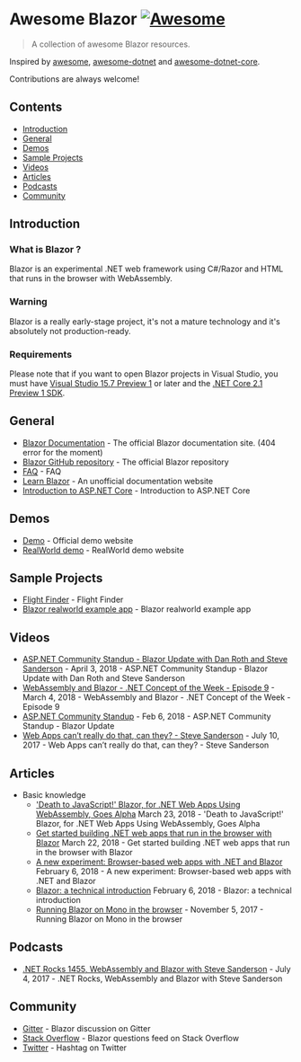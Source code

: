 # Awesome Blazor [![Awesome](https://cdn.rawgit.com/sindresorhus/awesome/d7305f38d29fed78fa85652e3a63e154dd8e8829/media/badge.svg)](https://github.com/sindresorhus/awesome)

> A collection of awesome Blazor resources.

Inspired by [awesome](https://github.com/sindresorhus/awesome), [awesome-dotnet](https://github.com/quozd/awesome-dotnet) and [awesome-dotnet-core](https://github.com/thangchung/awesome-dotnet-core).

Contributions are always welcome! 

## Contents
* [Introduction](#introduction)
* [General](#general)
* [Demos](#demos)
* [Sample Projects](#sample-projects)
* [Videos](#videos)
* [Articles](#articles)
* [Podcasts](#podcasts)
* [Community](#community)

## Introduction
### What is Blazor ?
Blazor is an experimental .NET web framework using C#/Razor and HTML that runs in the browser with WebAssembly.

### Warning
Blazor is a really early-stage project, it's not a mature technology and it's absolutely not production-ready.

### Requirements
Please note that if you want to open Blazor projects in Visual Studio, you must have [Visual Studio 15.7 Preview 1](https://www.visualstudio.com/vs/preview/) or later and the [.NET Core 2.1 Preview 1 SDK](https://www.microsoft.com/net/download/dotnet-core/sdk-2.1.300-preview1).

## General
* [Blazor Documentation](https://docs.microsoft.com/en-us/aspnet/core/client-side/blazor) - The official Blazor documentation site. (404 error for the moment)
* [Blazor GitHub repository](https://github.com/aspnet/Blazor) - The official Blazor repository
* [FAQ](https://github.com/aspnet/Blazor/wiki/FAQ) - FAQ
* [Learn Blazor](https://learn-blazor.com) - An unofficial documentation website
* [Introduction to ASP.NET Core](https://docs.microsoft.com/en-us/aspnet/core/) - Introduction to ASP.NET Core

## Demos
* [Demo](https://blazor-demo.github.io/) - Official demo website
* [RealWorld demo](https://blazor-realworld.azurewebsites.net/) - RealWorld demo website

## Sample Projects
* [Flight Finder](https://github.com/aspnet/samples/tree/master/samples/aspnetcore/blazor) - Flight Finder
* [Blazor realworld example app](https://github.com/torhovland/blazor-realworld-example-app) - Blazor realworld example app

## Videos
* [ASP.NET Community Standup - Blazor Update with Dan Roth and Steve Sanderson](https://www.youtube.com/watch?v=_b_fUq5DU0U) - April 3, 2018 - ASP.NET Community Standup - Blazor Update with Dan Roth and Steve Sanderson
* [WebAssembly and Blazor - .NET Concept of the Week - Episode 9](https://www.youtube.com/watch?v=5HSKDGHijdI) - March 4, 2018 - WebAssembly and Blazor - .NET Concept of the Week - Episode 9
* [ASP.NET Community Standup](https://www.youtube.com/watch?v=Ta_qXpXQqGQ) - Feb 6, 2018 - ASP.NET Community Standup - Blazor Update
* [Web Apps can’t really do that, can they? - Steve Sanderson](https://www.youtube.com/watch?v=MiLAE6HMr10&feature=youtu.be&t=31m45s) - July 10, 2017 - Web Apps can’t really do that, can they? - Steve Sanderson

## Articles
* Basic knowledge
  * ['Death to JavaScript!' Blazor, for .NET Web Apps Using WebAssembly, Goes Alpha](https://visualstudiomagazine.com/articles/2018/03/23/blazor-alpha.aspx) March 23, 2018 - 'Death to JavaScript!' Blazor, for .NET Web Apps Using WebAssembly, Goes Alpha
  * [Get started building .NET web apps that run in the browser with Blazor](https://blogs.msdn.microsoft.com/webdev/2018/03/22/get-started-building-net-web-apps-in-the-browser-with-blazor/) March 22, 2018 - Get started building .NET web apps that run in the browser with Blazor
  * [A new experiment: Browser-based web apps with .NET and Blazor](https://blogs.msdn.microsoft.com/webdev/2018/02/06/blazor-experimental-project/) February 6, 2018 - A new experiment: Browser-based web apps with .NET and Blazor
  * [Blazor: a technical introduction](http://blog.stevensanderson.com/2018/02/06/blazor-intro/) February 6, 2018 - Blazor: a technical introduction
  * [Running Blazor on Mono in the browser](http://blog.stevensanderson.com/2017/11/05/blazor-on-mono/) - November 5, 2017 - Running Blazor on Mono in the browser
  
## Podcasts
* [.NET Rocks 1455, WebAssembly and Blazor with Steve Sanderson](https://www.dotnetrocks.com/?show=1455) - July 4, 2017 - .NET Rocks, WebAssembly and Blazor with Steve Sanderson
  
## Community
* [Gitter](https://gitter.im/aspnet/Blazor) - Blazor discussion on Gitter
* [Stack Overflow](https://stackoverflow.com/questions/tagged/blazor) - Blazor questions feed on Stack Overflow
* [Twitter](https://twitter.com/hashtag/blazor) - Hashtag on Twitter